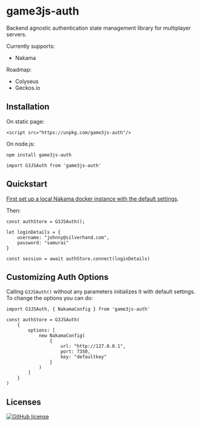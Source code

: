# game3js-auth

Backend agnostic authentication state management library for multiplayer servers. 

Currently supports:

* Nakama

Roadmap:

* Colyseus
* Geckos.io

## Installation

On static page:
```
<script src="https://unpkg.com/game3js-auth"/>
```

On node.js:
```
npm install game3js-auth
```

```
import G3JSAuth from 'game3js-auth'
```

## Quickstart

[First set up a local Nakama docker instance with the default settings]((https://heroiclabs.com/docs/install-docker-quickstart)).

Then:


```
const authStore = G3JSAuth(); 

let loginDetails = {
    username: "johnny@silverhand.com",
    password: "samurai"
}

const session = await authStore.connect(loginDetails)

```

## Customizing Auth Options

Calling ```G3JSAuth()``` without any parameters initializes it with default settings. To change the options you can do:

```
import G3JSAuth, { NakamaConfig } from 'game3js-auth'

const authStore = G3JSAuth(
    {
        options: [
            new NakamaConfig(
                {
                    url: "http://127.0.0.1",
                    port: 7350,
                    key: "defaultkey"
                }
            )
        ]
    }
)

```

## Licenses

[![GitHub license](https://img.shields.io/badge/license-MIT-blue.svg?style=for-the-badge)](https://github.com/alto-io/contractor/blob/master/LICENSE)